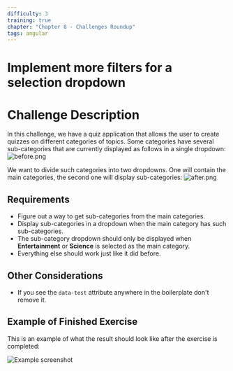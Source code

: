 ```yaml
---
difficulty: 3
training: true
chapter: "Chapter 8 - Challenges Roundup"
tags: angular
---
```


# Implement more filters for a selection dropdown


# Challenge Description

In this challenge, we have a quiz application that allows the user to create quizzes on different categories of topics.
Some categories have several sub-categories that are currently displayed as follows in a single dropdown:
![before.png](https://api.certificates.dev/storage/ng-l3-roundup/before.png)

We want to divide such categories into two dropdowns. One will contain the main categories, the second one will display sub-categories:
![after.png](https://api.certificates.dev/storage/ng-l3-roundup/after.png)

## Requirements

- Figure out a way to get sub-categories from the main categories.
- Display sub-categories in a dropdown when the main category has such sub-categories.
- The sub-category dropdown should only be displayed when **Entertainment** or **Science** is selected as the main category.
- Everything else should work just like it did before.

## Other Considerations

- If you see the `data-test` attribute anywhere in the boilerplate don't remove it.

## Example of Finished Exercise

This is an example of what the result should look like after the exercise is completed:

![Example screenshot](https://api.certificates.dev/storage/ng-l3-roundup/screenshot.gif)
